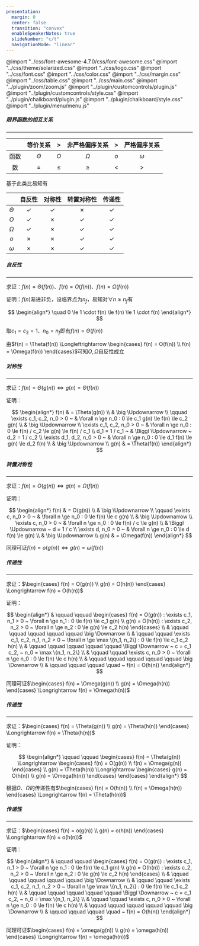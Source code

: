 ```yaml
---
presentation:
  margin: 0
  center: false
  transition: "convex"
  enableSpeakerNotes: true
  slideNumber: "c/t"
  navigationMode: "linear"
---
```


@import "../css/font-awesome-4.7.0/css/font-awesome.css"
@import "../css/theme/solarized.css"
@import "../css/logo.css"
@import "../css/font.css"
@import "../css/color.css"
@import "../css/margin.css"
@import "../css/table.css"
@import "../css/main.css"
@import "../plugin/zoom/zoom.js"
@import "../plugin/customcontrols/plugin.js"
@import "../plugin/customcontrols/style.css"
@import "../plugin/chalkboard/plugin.js"
@import "../plugin/chalkboard/style.css"
@import "../plugin/menu/menu.js"

<!-- slide data-notes="" -->

##### 限界函数的相互关系

---

<div class="threelines left8 righta">

|      | 等价关系 |   >   | 非严格偏序关系 |  >  | 严格偏序关系 |
| :--: | :------: | :---: | :------------: | :-: | :----------: |
| 函数 | $\Theta$ |  $O$  |    $\Omega$    | $o$ |   $\omega$   |
|  数  |   $=$    | $\le$ |     $\ge$      | $<$ |     $>$      |

</div>

基于此类比易知有

<div class="threelines left8 righta">

|          | 自反性 | 对称性 | 转置对称性 | 传递性 |
| :------: | :----: | :----: | :--------: | :----: |
| $\Theta$ |   ✓    |   ✓    |     ✗      |   ✓    |
|   $O$    |   ✓    |   ✗    |     ✓      |   ✓    |
| $\Omega$ |   ✓    |   ✗    |     ✓      |   ✓    |
|   $o$    |   ✗    |   ✗    |     ✓      |   ✓    |
| $\omega$ |   ✗    |   ✗    |     ✓      |   ✓    |

</div>

<!-- slide vertical=true data-notes="" -->

##### 自反性

---

求证：$f(n) = \Theta(f(n))$、$f(n) = O(f(n))$、$f(n) = \Omega(f(n))$

证明：$f(n)$渐进非负，设临界点为$n_f$，易知对$\forall n \ge n_f$有

$$
\begin{align*}
    \quad 0 \le 1 \cdot f(n) \le f(n) \le 1 \cdot f(n)
\end{align*}
$$

取$c_1 = c_2 = 1$、$n_0 = n_f$即有$f(n) = \Theta(f(n))$

由$f(n) = \Theta(f(n)) \Longleftrightarrow \begin{cases} f(n) = O(f(n)) \\ f(n) = \Omega(f(n)) \end{cases}$可知$O, \Omega$自反性成立

<!-- slide vertical=true data-notes="" -->

##### 对称性

---

求证：$f(n) = \Theta(g(n)) \Longleftrightarrow g(n) = \Theta(f(n))$

证明：

<div class="top-7"></div>

$$
\begin{align*}
    f(n) & = \Theta(g(n)) \\
    & \big \Updownarrow \\
    \qquad \exists c_1, c_2, n_0 > 0 ~ & \forall n \ge n_0 : 0 \le c_1 g(n) \le f(n) \le c_2 g(n) \\
    & \big \Updownarrow \\
    \exists c_1, c_2, n_0 > 0 ~ & \forall n \ge n_0 : 0 \le f(n) / c_2 \le g(n) \le f(n) / c_1 \\
    d_1 = 1 / c_1 ~ & \Biggl \Updownarrow ~  d_2 = 1 / c_2 \\
    \exists d_1, d_2, n_0 > 0 ~ & \forall n \ge n_0 : 0 \le d_1 f(n) \le g(n) \le d_2 f(n) \\
    & \big \Updownarrow \\
    g(n) & = \Theta(f(n))
\end{align*}
$$

<!-- slide vertical=true data-notes="" -->

##### 转置对称性

---

求证：$f(n) = O(g(n)) \Longleftrightarrow g(n) = \Omega(f(n))$

证明：

<div class="top-7"></div>

$$
\begin{align*}
    f(n) & = O(g(n)) \\
    & \big \Updownarrow \\
    \qquad \exists c, n_0 > 0 ~ & \forall n \ge n_0 : 0 \le f(n) \le c g(n) \\
    & \big \Updownarrow \\
    \exists c, n_0 > 0 ~ & \forall n \ge n_0 : 0 \le f(n) / c \le g(n) \\
    & \Biggl \Updownarrow ~  d = 1 / c \\
    \exists d, n_0 > 0 ~ & \forall n \ge n_0 : 0 \le d f(n) \le g(n) \\
    & \big \Updownarrow \\
    g(n) & = \Omega(f(n))
\end{align*}
$$

<div class="top-2"></div>

同理可证$f(n) = o(g(n)) \Longleftrightarrow g(n) = \omega(f(n))$

<!-- slide vertical=true data-notes="" -->

##### 传递性

---

求证：$\begin{cases} f(n) = O(g(n)) \\ g(n) = O(h(n)) \end{cases} \Longrightarrow f(n) = O(h(n))$

证明：

<div class="top-7"></div>

$$
\begin{align*}
    & \qquad \qquad \begin{cases}
    f(n) = O(g(n)) : \exists c_1, n_1 > 0 ~ \forall n \ge n_1 : 0 \le f(n) \le c_1 g(n) \\
    g(n) = O(h(n)) : \exists c_2, n_2 > 0 ~ \forall n \ge n_2 : 0 \le g(n) \le c_2 h(n)
    \end{cases} \\
    & \qquad \qquad \qquad \qquad \qquad \big \Downarrow \\
    & \qquad \qquad \exists c_1, c_2, n_1, n_2 > 0 ~ \forall n \ge \max \{n_1, n_2\} : 0 \le f(n) \le c_1 c_2 h(n) \\
    & \qquad \qquad \qquad \qquad \qquad \Biggl \Downarrow ~  c = c_1 c_2, ~ n_0 = \max \{n_1, n_2\}  \\
    & \qquad \qquad \exists c, n_0 > 0 ~ \forall n \ge n_0 : 0 \le f(n) \le c h(n) \\
    & \qquad \qquad \qquad \qquad \qquad \big \Downarrow \\
    & \qquad \qquad \qquad \quad ~ f(n) = O(h(n))
\end{align*}
$$

<div class="top-2"></div>

同理可证$\begin{cases} f(n) = \Omega(g(n)) \\ g(n) = \Omega(h(n)) \end{cases} \Longrightarrow f(n) = \Omega(h(n))$

<!-- slide vertical=true data-notes="" -->

##### 传递性

---

求证：$\begin{cases} f(n) = \Theta(g(n)) \\ g(n) = \Theta(h(n)) \end{cases} \Longrightarrow f(n) = \Theta(h(n))$

证明：

<div class="top-7"></div>

$$
\begin{align*}
    \qquad \qquad \begin{cases} f(n) = \Theta(g(n)) \Longrightarrow \begin{cases} f(n) = O(g(n)) \\ f(n) = \Omega(g(n)) \end{cases} \\ g(n) = \Theta(h(n)) \Longrightarrow \begin{cases} g(n) = O(h(n)) \\ g(n) = \Omega(h(n)) \end{cases} \end{cases}
\end{align*}
$$

根据$O$、$\Omega$的传递性有$\begin{cases} f(n) = O(h(n)) \\ f(n) = \Omega(h(n)) \end{cases} \Longrightarrow f(n) = \Theta(h(n))$

<!-- slide vertical=true data-notes="" -->

##### 传递性

---

求证：$\begin{cases} f(n) = o(g(n)) \\ g(n) = o(h(n)) \end{cases} \Longrightarrow f(n) = o(h(n))$

证明：

<div class="top-7"></div>

$$
\begin{align*}
    & \qquad \qquad \begin{cases}
    f(n) = O(g(n)) : \exists c_1, n_1 > 0 ~ \forall n \ge n_1 : 0 \le f(n) \le c_1 g(n) \\
    g(n) = O(h(n)) : \exists c_2, n_2 > 0 ~ \forall n \ge n_2 : 0 \le g(n) \le c_2 h(n)
    \end{cases} \\
    & \qquad \qquad \qquad \qquad \qquad \big \Downarrow \\
    & \qquad \qquad \exists c_1, c_2, n_1, n_2 > 0 ~ \forall n \ge \max \{n_1, n_2\} : 0 \le f(n) \le c_1 c_2 h(n) \\
    & \qquad \qquad \qquad \qquad \qquad \Biggl \Downarrow ~  c = c_1 c_2, ~ n_0 = \max \{n_1, n_2\}  \\
    & \qquad \qquad \exists c, n_0 > 0 ~ \forall n \ge n_0 : 0 \le f(n) \le c h(n) \\
    & \qquad \qquad \qquad \qquad \qquad \big \Downarrow \\
    & \qquad \qquad \qquad \quad ~ f(n) = O(h(n))
\end{align*}
$$

<div class="top-2"></div>

同理可证$\begin{cases} f(n) = \omega(g(n)) \\ g(n) = \omega(h(n)) \end{cases} \Longrightarrow f(n) = \omega(h(n))$
